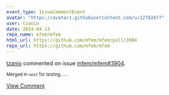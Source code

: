 ```yaml
---
event_type: IssueCommentEvent
avatar: "https://avatars.githubusercontent.com/u/1278247?"
user: tzanio
date: 2024-04-13
repo_name: mfem/mfem
html_url: https://github.com/mfem/mfem/pull/3904
repo_url: https://github.com/mfem/mfem
---
```


<a href='https://github.com/tzanio' target='_blank'>tzanio</a> commented on issue <a href='https://github.com/mfem/mfem/pull/3904' target='_blank'>mfem/mfem#3904</a>.

<small>Merged in `next` for testing......</small>

<a href='https://github.com/mfem/mfem/pull/3904' target='_blank'>View Comment</a>